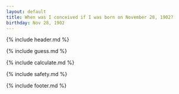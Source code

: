 ```yaml
---
layout: default
title: When was I conceived if I was born on November 28, 1902?
birthday: Nov 28, 1902
---
```


{% include header.md %}

{% include guess.md %}

{% include calculate.md %}

{% include safety.md %}

{% include footer.md %}



